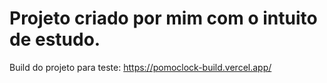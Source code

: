 # Projeto criado por mim com o intuito de  estudo. 
Build do projeto para teste:  https://pomoclock-build.vercel.app/

